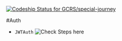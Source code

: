 [ ![Codeship Status for GCRS/special-journey](https://codeship.com/projects/31856500-a977-0133-2a7c-2289211c8d4e/status?branch=master)](https://codeship.com/projects/130891)

#Auth
  -  `JWTAuth` ![Check Steps here](https://github.com/tymondesigns/jwt-auth/wiki/Installation)
